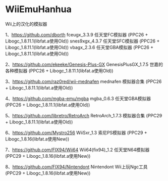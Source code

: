 ﻿# WiiEmuHanhua
Wii上的汉化的模拟器

1、https://github.com/dborth
  fceugx_3.3.9        任天堂FC模拟器   (PPC26 + Libogc_1.8.11.1(libfat.a使用Old))
  snes9xgx_4.3.7      任天堂SFC模拟器  (PPC26 + Libogc_1.8.11.1(libfat.a使用Old))
  vbagx_2.3.6         任天堂GBA模拟器  (PPC26 + Libogc_1.8.11.1(libfat.a使用Old))

2、https://github.com/ekeeke/Genesis-Plus-GX
  GenesisPlusGX_1.7.5 世嘉的各种模拟器 (PPC26 + Libogc_1.8.11.1(libfat.a使用Old))

3、https://github.com/raz0red/wii-mednafen
  mednafen            模拟器合集       (PPC26 + Libogc_1.8.11.1(libfat.a使用Old))

4、https://github.com/mgba-emu/mgba
  mgba_0.6.3          任天堂GBA模拟器  (PPC26 + Libogc_1.8.11.1(libfat.a使用Old))

5、https://github.com/libretro/RetroArch
  RetroArch_1.7.3     模拟器合集       (PPC29 + Libogc_1.8.11.1(libfat.a使用Old))

6、https://github.com/Mystro256
  WiiSxr_1.3          索尼PS模拟器     (PPC29 + Libogc_1.8.16(libfat.a使用New))

7、https://github.com/FIX94/Wii64
  Wii64(fix94)_1.2    任天堂N64模拟器  (PPC29 + Libogc_1.8.16(libfat.a使用New))

8、https://github.com/FIX94/Nintendont
  Nintendont          Wii上玩Ngc工具   (PPC29 + Libogc_1.8.16(libfat.a使用New))